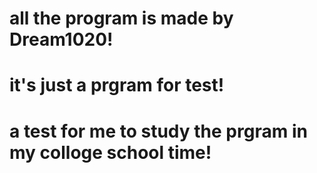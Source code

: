 # all the program is made by Dream1020!
# it's just a prgram for test!  
# a test for me to study the prgram in my colloge school time!
